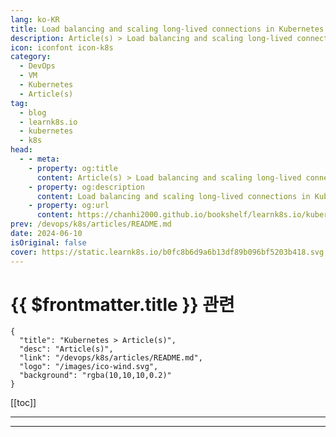 ```yaml
---
lang: ko-KR
title: Load balancing and scaling long-lived connections in Kubernetes
description: Article(s) > Load balancing and scaling long-lived connections in Kubernetes
icon: iconfont icon-k8s
category:
  - DevOps
  - VM
  - Kubernetes
  - Article(s)
tag:
  - blog
  - learnk8s.io
  - kubernetes
  - k8s
head:
  - - meta:
    - property: og:title
      content: Article(s) > Load balancing and scaling long-lived connections in Kubernetes
    - property: og:description
      content: Load balancing and scaling long-lived connections in Kubernetes
    - property: og:url
      content: https://chanhi2000.github.io/bookshelf/learnk8s.io/kubernetes-long-lived-connections.html
prev: /devops/k8s/articles/README.md
date: 2024-06-10
isOriginal: false
cover: https://static.learnk8s.io/b0fc8b6d9a6b13df89b096bf5203b418.svg
---
```


# {{ $frontmatter.title }} 관련

```component VPCard
{
  "title": "Kubernetes > Article(s)",
  "desc": "Article(s)",
  "link": "/devops/k8s/articles/README.md",
  "logo": "/images/ico-wind.svg",
  "background": "rgba(10,10,10,0.2)"
}
```

[[toc]]

---

<SiteInfo
  name="Load balancing and scaling long-lived connections in Kubernetes"
  desc="Kubernetes doesn't load balance long-lived connections and some Pods might receive more requests than others. Learn how to fix that."
  url="https://learnk8s.io/kubernetes-long-lived-connections"
  logo="https://static.learnk8s.io/f7e5160d4744cf05c46161170b5c11c9.svg"
  preview="https://static.learnk8s.io/b0fc8b6d9a6b13df89b096bf5203b418.svg"/>

<!-- TODO: 작성 -->

---

<TagLinks />